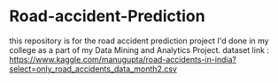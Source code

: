# Road-accident-Prediction
this repository is for the road accident prediction project I'd done in my college as a part of my Data Mining and Analytics Project. 
dataset link : https://www.kaggle.com/manugupta/road-accidents-in-india?select=only_road_accidents_data_month2.csv
